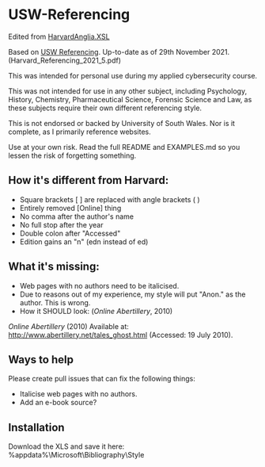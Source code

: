 # USW-Referencing

Edited from [HarvardAnglia.XSL](https://github.com/codingo/BibWord/blob/master/styles/HarvardAnglia.XSL)
  
Based on [USW Referencing](https://library.southwales.ac.uk/collections-subject-guides/referencing/). Up-to-date as of 29th November 2021. (Harvard_Referencing_2021_5.pdf)

This was intended for personal use during my applied cybersecurity course.

This was not intended for use in any other subject, including Psychology, History, Chemistry, Pharmaceutical Science, Forensic Science and Law, as these subjects require their own different referencing style.

This is not endorsed or backed by University of South Wales. Nor is it complete, as I primarily reference websites. 

Use at your own risk. Read the full README and EXAMPLES.md so you lessen the risk of forgetting something.

## How it's different from Harvard:

- Square brackets [ ] are replaced with angle brackets ( ) 
- Entirely removed [Online] thing
- No comma after the author's name 
- No full stop after the year 
- Double colon after "Accessed"
- Edition gains an "n" (edn instead of ed)

## What it's missing:
- Web pages with no authors need to be italicised. 
- Due to reasons out of my experience, my style will put "Anon." as the author. This is wrong. 
- How it SHOULD look:
(*Online Abertillery*, 2010)

*Online Abertillery* (2010) Available at:
http://www.abertillery.net/tales_ghost.html
(Accessed: 19 July 2010).



## Ways to help
Please create pull issues that can fix the following things:

- Italicise web pages with no authors.
- Add an e-book source?

## Installation

Download the XLS and save it here:
%appdata%\Microsoft\Bibliography\Style
